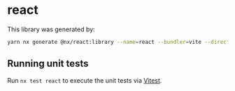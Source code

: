 # react

This library was generated by:

```sh
yarn nx generate @nx/react:library --name=react --bundler=vite --directory=libs --compiler=swc --importPath=@geovanni/react --projectNameAndRootFormat=derived --style=none --unitTestRunner=jest --no-interactive
```

## Running unit tests

Run `nx test react` to execute the unit tests via [Vitest](https://vitest.dev/).
